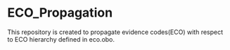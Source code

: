 # ECO_Propagation
 This repository is created to propagate evidence codes(ECO) with respect to ECO hierarchy defined in eco.obo.
